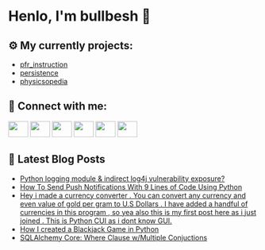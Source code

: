 # Henlo, I'm bullbesh 👋

## ⚙️ My currently projects:
- [pfr_instruction](https://github.com/bullbesh/pfr_instruction)
- [persistence](https://github.com/bullbesh/persistence)
- [physicsopedia](https://github.com/bullbesh/physicsopedia)

## 🔎 Connect with me:
[<img height="32" width="40" src="https://cdn.jsdelivr.net/npm/simple-icons@v5/icons/telegram.svg" />](https://t.me/bullbesh)
[<img height="32" width="40" src="https://cdn.jsdelivr.net/npm/simple-icons@v5/icons/vk.svg" />](https://vk.com/bullbesh)
[<img height="32" width="40" src="https://cdn.jsdelivr.net/npm/simple-icons@v5/icons/twitter.svg" />](https://twitter.com/bullbesh1)
[<img height="32" width="40" src="https://cdn.jsdelivr.net/npm/simple-icons@v5/icons/instagram.svg" />](https://www.instagram.com/bullbesh)
[<img height="32" width="40" src="https://cdn.jsdelivr.net/npm/simple-icons@v5/icons/reddit.svg" />](https://www.reddit.com/user/bullbesh)
[<img height="32" width="40" src="https://cdn.jsdelivr.net/npm/simple-icons@v5/icons/youtube.svg" />](https://www.youtube.com/channel/UCtfjRs6uzgq5mfm8S06WTcg)

## 📕 Latest Blog Posts
<!-- BLOG-POST-LIST:START -->
- [Python logging module &amp; indirect log4j vulnerability exposure?](https://www.reddit.com/r/Python/comments/rfbjih/python_logging_module_indirect_log4j/)
- [How To Send Push Notifications With 9 Lines of Code Using Python](https://www.reddit.com/r/Python/comments/rfar91/how_to_send_push_notifications_with_9_lines_of/)
- [Hey i made a currency converter . You can convert any currency and even value of gold per gram to U.S Dollars . I have added a handful of currencies in this program , so yea also this is my first post here as i just joined . This is Python CUI as i dont know GUI.](https://www.reddit.com/r/Python/comments/rf93fo/hey_i_made_a_currency_converter_you_can_convert/)
- [How I created a Blackjack Game in Python](https://www.reddit.com/r/Python/comments/rf8vnl/how_i_created_a_blackjack_game_in_python/)
- [SQLAlchemy Core: Where Clause w/Multiple Conjuctions](https://www.reddit.com/r/Python/comments/rf6h3s/sqlalchemy_core_where_clause_wmultiple_conjuctions/)
<!-- BLOG-POST-LIST:END -->
